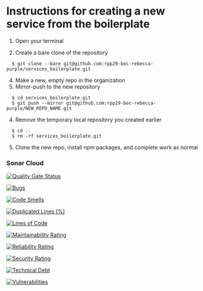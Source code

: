# Instructions for creating a new service from the boilerplate

1. Open your terminal

2. Create a bare clone of the repository

```
  $ git clone --bare git@github.com:rpp29-boc-rebecca-purple/services_boilerplate.git
```

4. Make a new, empty repo in the organization
6. Mirror-push to the new repository

```
  $ cd services_boilerplate.git
  $ git push --mirror git@github.com:rpp29-boc-rebecca-purple/NEW_REPO_NAME.git
```

4. Remove the temporary local repository you created earlier

```
  $ cd ..
  $ rm -rf services_boilerplate.git
```

5. Clone the new repo, install npm packages, and complete work as normal

### Sonar Cloud

[![Quality Gate Status](https://sonarcloud.io/api/project_badges/measure?project=rpp29-boc-rebecca-purple_users-service&metric=alert_status)](https://sonarcloud.io/summary/new_code?id=rpp29-boc-rebecca-purple_users-service)

[![Bugs](https://sonarcloud.io/api/project_badges/measure?project=rpp29-boc-rebecca-purple_users-service&metric=bugs)](https://sonarcloud.io/summary/new_code?id=rpp29-boc-rebecca-purple_users-service)

[![Code Smells](https://sonarcloud.io/api/project_badges/measure?project=rpp29-boc-rebecca-purple_users-service&metric=code_smells)](https://sonarcloud.io/summary/new_code?id=rpp29-boc-rebecca-purple_users-service)

[![Duplicated Lines (%)](https://sonarcloud.io/api/project_badges/measure?project=rpp29-boc-rebecca-purple_users-service&metric=duplicated_lines_density)](https://sonarcloud.io/summary/new_code?id=rpp29-boc-rebecca-purple_users-service)

[![Lines of Code](https://sonarcloud.io/api/project_badges/measure?project=rpp29-boc-rebecca-purple_users-service&metric=ncloc)](https://sonarcloud.io/summary/new_code?id=rpp29-boc-rebecca-purple_users-service)

[![Maintainability Rating](https://sonarcloud.io/api/project_badges/measure?project=rpp29-boc-rebecca-purple_users-service&metric=sqale_rating)](https://sonarcloud.io/summary/new_code?id=rpp29-boc-rebecca-purple_users-service)

[![Reliability Rating](https://sonarcloud.io/api/project_badges/measure?project=rpp29-boc-rebecca-purple_users-service&metric=reliability_rating)](https://sonarcloud.io/summary/new_code?id=rpp29-boc-rebecca-purple_users-service)

[![Security Rating](https://sonarcloud.io/api/project_badges/measure?project=rpp29-boc-rebecca-purple_users-service&metric=security_rating)](https://sonarcloud.io/summary/new_code?id=rpp29-boc-rebecca-purple_users-service)

[![Technical Debt](https://sonarcloud.io/api/project_badges/measure?project=rpp29-boc-rebecca-purple_users-service&metric=sqale_index)](https://sonarcloud.io/summary/new_code?id=rpp29-boc-rebecca-purple_users-service)

[![Vulnerabilities](https://sonarcloud.io/api/project_badges/measure?project=rpp29-boc-rebecca-purple_users-service&metric=vulnerabilities)](https://sonarcloud.io/summary/new_code?id=rpp29-boc-rebecca-purple_users-service)
